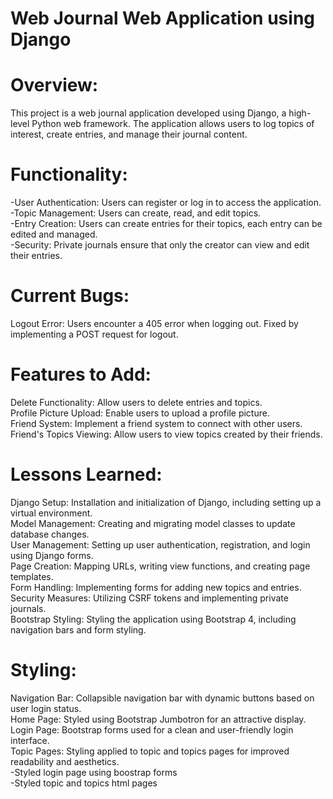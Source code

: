 # Web Journal Web Application using Django  

# Overview:  
This project is a web journal application developed using Django, a high-level Python web framework. The application allows users to log topics of interest, create entries, and manage their journal content.  
  
# Functionality:  
-User Authentication: Users can register or log in to access the application.  
-Topic Management: Users can create, read, and edit topics.  
-Entry Creation: Users can create entries for their topics, each entry can be edited and managed.  
-Security: Private journals ensure that only the creator can view and edit their entries.  

# Current Bugs:  
Logout Error: Users encounter a 405 error when logging out. Fixed by implementing a POST request for logout.  

# Features to Add:  
Delete Functionality: Allow users to delete entries and topics.  
Profile Picture Upload: Enable users to upload a profile picture.  
Friend System: Implement a friend system to connect with other users.  
Friend's Topics Viewing: Allow users to view topics created by their friends.  

# Lessons Learned:  
Django Setup: Installation and initialization of Django, including setting up a virtual environment.  
Model Management: Creating and migrating model classes to update database changes.  
User Management: Setting up user authentication, registration, and login using Django forms.  
Page Creation: Mapping URLs, writing view functions, and creating page templates.  
Form Handling: Implementing forms for adding new topics and entries.  
Security Measures: Utilizing CSRF tokens and implementing private journals.  
Bootstrap Styling: Styling the application using Bootstrap 4, including navigation bars and form styling.  

# Styling:  
Navigation Bar: Collapsible navigation bar with dynamic buttons based on user login status.  
Home Page: Styled using Bootstrap Jumbotron for an attractive display.  
Login Page: Bootstrap forms used for a clean and user-friendly login interface.  
Topic Pages: Styling applied to topic and topics pages for improved readability and aesthetics.  
-Styled login page using boostrap forms  
-Styled topic and topics html pages  
